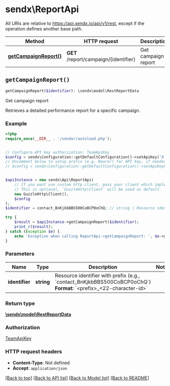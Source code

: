 # sendx\ReportApi

All URIs are relative to https://api.sendx.io/api/v1/rest, except if the operation defines another base path.

| Method | HTTP request | Description |
| ------------- | ------------- | ------------- |
| [**getCampaignReport()**](ReportApi.md#getCampaignReport) | **GET** /report/campaign/{identifier} | Get campaign report |


## `getCampaignReport()`

```php
getCampaignReport($identifier): \sendx\model\RestReportData
```

Get campaign report

Retrieves a detailed performance report for a specific campaign.

### Example

```php
<?php
require_once(__DIR__ . '/vendor/autoload.php');


// Configure API key authorization: TeamApiKey
$config = sendx\Configuration::getDefaultConfiguration()->setApiKey('X-Team-ApiKey', 'YOUR_API_KEY');
// Uncomment below to setup prefix (e.g. Bearer) for API key, if needed
// $config = sendx\Configuration::getDefaultConfiguration()->setApiKeyPrefix('X-Team-ApiKey', 'Bearer');


$apiInstance = new sendx\Api\ReportApi(
    // If you want use custom http client, pass your client which implements `GuzzleHttp\ClientInterface`.
    // This is optional, `GuzzleHttp\Client` will be used as default.
    new GuzzleHttp\Client(),
    $config
);
$identifier = contact_BnKjkbBBS500CoBCP0oChQ; // string | Resource identifier with prefix (e.g., `contact_BnKjkbBBS500CoBCP0oChQ`)  **Format:** `<prefix>_<22-character-id>`

try {
    $result = $apiInstance->getCampaignReport($identifier);
    print_r($result);
} catch (Exception $e) {
    echo 'Exception when calling ReportApi->getCampaignReport: ', $e->getMessage(), PHP_EOL;
}
```

### Parameters

| Name | Type | Description  | Notes |
| ------------- | ------------- | ------------- | ------------- |
| **identifier** | **string**| Resource identifier with prefix (e.g., &#x60;contact_BnKjkbBBS500CoBCP0oChQ&#x60;)  **Format:** &#x60;&lt;prefix&gt;_&lt;22-character-id&gt;&#x60; | |

### Return type

[**\sendx\model\RestReportData**](../Model/RestReportData.md)

### Authorization

[TeamApiKey](../../README.md#TeamApiKey)

### HTTP request headers

- **Content-Type**: Not defined
- **Accept**: `application/json`

[[Back to top]](#) [[Back to API list]](../../README.md#endpoints)
[[Back to Model list]](../../README.md#models)
[[Back to README]](../../README.md)

